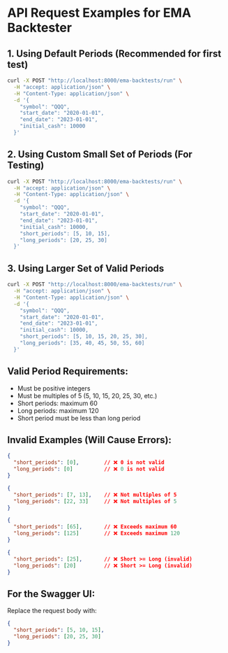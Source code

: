 # API Request Examples for EMA Backtester

## 1. Using Default Periods (Recommended for first test)
```bash
curl -X POST "http://localhost:8000/ema-backtests/run" \
  -H "accept: application/json" \
  -H "Content-Type: application/json" \
  -d '{
    "symbol": "QQQ",
    "start_date": "2020-01-01",
    "end_date": "2023-01-01",
    "initial_cash": 10000
  }'
```

## 2. Using Custom Small Set of Periods (For Testing)
```bash
curl -X POST "http://localhost:8000/ema-backtests/run" \
  -H "accept: application/json" \
  -H "Content-Type: application/json" \
  -d '{
    "symbol": "QQQ",
    "start_date": "2020-01-01",
    "end_date": "2023-01-01",
    "initial_cash": 10000,
    "short_periods": [5, 10, 15],
    "long_periods": [20, 25, 30]
  }'
```

## 3. Using Larger Set of Valid Periods
```bash
curl -X POST "http://localhost:8000/ema-backtests/run" \
  -H "accept: application/json" \
  -H "Content-Type: application/json" \
  -d '{
    "symbol": "QQQ",
    "start_date": "2020-01-01",
    "end_date": "2023-01-01",
    "initial_cash": 10000,
    "short_periods": [5, 10, 15, 20, 25, 30],
    "long_periods": [35, 40, 45, 50, 55, 60]
  }'
```

## Valid Period Requirements:
- Must be positive integers
- Must be multiples of 5 (5, 10, 15, 20, 25, 30, etc.)
- Short periods: maximum 60
- Long periods: maximum 120
- Short period must be less than long period

## Invalid Examples (Will Cause Errors):
```json
{
  "short_periods": [0],        // ❌ 0 is not valid
  "long_periods": [0]          // ❌ 0 is not valid
}

{
  "short_periods": [7, 13],    // ❌ Not multiples of 5
  "long_periods": [22, 33]     // ❌ Not multiples of 5
}

{
  "short_periods": [65],       // ❌ Exceeds maximum 60
  "long_periods": [125]        // ❌ Exceeds maximum 120
}

{
  "short_periods": [25],       // ❌ Short >= Long (invalid)
  "long_periods": [20]         // ❌ Short >= Long (invalid)
}
```

## For the Swagger UI:
Replace the request body with:
```json
{
  "short_periods": [5, 10, 15],
  "long_periods": [20, 25, 30]
}
```
